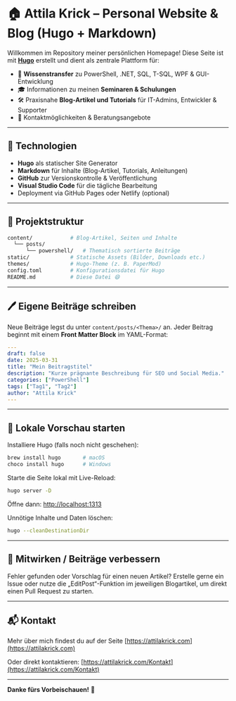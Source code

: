 # 🏠 Attila Krick – Personal Website & Blog (Hugo + Markdown)

Willkommen im Repository meiner persönlichen Homepage! Diese Seite ist mit **[Hugo](https://gohugo.io/)** erstellt und dient als zentrale Plattform für:

- 🧠 **Wissenstransfer** zu PowerShell, .NET, SQL, T-SQL, WPF & GUI-Entwicklung
- 🎓 Informationen zu meinen **Seminaren & Schulungen**
- 🛠️ Praxisnahe **Blog-Artikel und Tutorials** für IT-Admins, Entwickler & Supporter
- 💬 Kontaktmöglichkeiten & Beratungsangebote

---

## 🔧 Technologien

- **Hugo** als statischer Site Generator
- **Markdown** für Inhalte (Blog-Artikel, Tutorials, Anleitungen)
- **GitHub** zur Versionskontrolle & Veröffentlichung
- **Visual Studio Code** für die tägliche Bearbeitung
- Deployment via GitHub Pages oder Netlify (optional)

---

## 📁 Projektstruktur

```bash
content/            # Blog-Artikel, Seiten und Inhalte
  └── posts/
      └── powershell/   # Thematisch sortierte Beiträge
static/             # Statische Assets (Bilder, Downloads etc.)
themes/             # Hugo-Theme (z. B. PaperMod)
config.toml         # Konfigurationsdatei für Hugo
README.md           # Diese Datei 😄
```

---

## 🖊️ Eigene Beiträge schreiben

Neue Beiträge legst du unter `content/posts/<Thema>/` an.
Jeder Beitrag beginnt mit einem **Front Matter Block** im YAML-Format:

```yaml
---
draft: false
date: 2025-03-31
title: "Mein Beitragstitel"
description: "Kurze prägnante Beschreibung für SEO und Social Media."
categories: ["PowerShell"]
tags: ["Tag1", "Tag2"]
author: "Attila Krick"
---
```

---

## 🧪 Lokale Vorschau starten

Installiere Hugo (falls noch nicht geschehen):

```bash
brew install hugo       # macOS
choco install hugo      # Windows
```

Starte die Seite lokal mit Live-Reload:

```bash
hugo server -D
```

Öffne dann: [http://localhost:1313](http://localhost:1313)

Unnötige Inhalte und Daten löschen:

```bash
hugo --cleanDestinationDir
```

---

## 🤝 Mitwirken / Beiträge verbessern

Fehler gefunden oder Vorschlag für einen neuen Artikel?
Erstelle gerne ein Issue oder nutze die „EditPost“-Funktion im jeweiligen Blogartikel, um direkt einen Pull Request zu starten.

---

## 📬 Kontakt

Mehr über mich findest du auf der Seite [https://attilakrick.com](https://attilakrick.com)

Oder direkt kontaktieren: [https://attilakrick.com/Kontakt](https://attilakrick.com/Kontakt)

---

**Danke fürs Vorbeischauen!** 🙌

